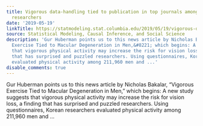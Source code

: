 ```yaml
---
title: Vigorous data-handling tied to publication in top journals among public heath
  researchers
date: '2019-05-19'
linkTitle: https://statmodeling.stat.columbia.edu/2019/05/19/vigorous-data-handling-tied-publication-top-journals-among-public-heath-researchers/
source: Statistical Modeling, Causal Inference, and Social Science
description: 'Gur Huberman points us to this news article by Nicholas Bakalar, &#8220;Vigorous
  Exercise Tied to Macular Degeneration in Men,&#8221; which begins: A new study suggests
  that vigorous physical activity may increase the risk for vision loss, a finding
  that has surprised and puzzled researchers. Using questionnaires, Korean researchers
  evaluated physical activity among 211,960 men and ...'
disable_comments: true
---
```

Gur Huberman points us to this news article by Nicholas Bakalar, &#8220;Vigorous Exercise Tied to Macular Degeneration in Men,&#8221; which begins: A new study suggests that vigorous physical activity may increase the risk for vision loss, a finding that has surprised and puzzled researchers. Using questionnaires, Korean researchers evaluated physical activity among 211,960 men and ...